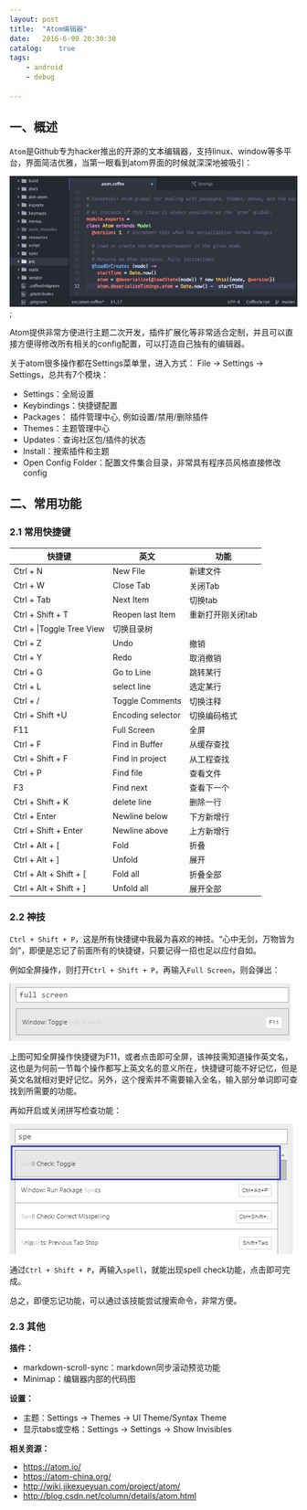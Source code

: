 ```yaml
---
layout: post
title:  "Atom编辑器"
date:   2016-6-09 20:30:30
catalog:    true
tags:
    - android
    - debug

---
```


## 一、概述

`Atom`是Github专为hacker推出的开源的文本编辑器，支持linux、window等多平台，界面简洁优雅，当第一眼看到atom界面的时候就深深地被吸引：

![index](/images/atom/index.png);

Atom提供非常方便进行主题二次开发，插件扩展化等非常适合定制，并且可以直接方便得修改所有相关的config配置，可以打造自己独有的编辑器。

关于atom很多操作都在Settings菜单里，进入方式： File -> Settings ->  Settings，总共有7个模块：

- Settings：全局设置
- Keybindings：快捷键配置
- Packages： 插件管理中心, 例如设置/禁用/删除插件
- Themes：主题管理中心
- Updates：查询社区包/插件的状态
- Install：搜索插件和主题
- Open Config Folder：配置文件集合目录，非常具有程序员风格直接修改config

## 二、常用功能

### 2.1 常用快捷键

|快捷键|英文|功能|
|---|---|---|
|Ctrl + N|New File|新建文件|
|Ctrl + W|Close Tab|关闭Tab|
|Ctrl + Tab|Next Item|切换tab|
|Ctrl + Shift + T|Reopen last Item|重新打开刚关闭tab
|Ctrl + \|Toggle Tree View|切换目录树
|Ctrl + Z|Undo|撤销|
|Ctrl + Y|Redo|取消撤销|
|Ctrl + G|Go to Line|跳转某行|
|Ctrl + L|select line|选定某行
|Ctrl + /|Toggle Comments|切换注释|
|Ctrl + Shift +U|Encoding selector|切换编码格式|
|F11|Full Screen|全屏|
|Ctrl + F|Find in Buffer|从缓存查找
|Ctrl + Shift + F|Find in project|从工程查找
|Ctrl + P|Find file|查看文件
|F3|Find next|查看下一个|
|Ctrl + Shift + K|delete line|删除一行|
|Ctrl + Enter|Newline below|下方新增行|
|Ctrl + Shift + Enter|Newline above|上方新增行|
|Ctrl + Alt + [|Fold|折叠
|Ctrl + Alt + ]|Unfold|展开
|Ctrl + Alt + Shift + [|Fold all|折叠全部
|Ctrl + Alt + Shift + ]|Unfold all|展开全部

### 2.2 神技

`Ctrl + Shift + P`，这是所有快捷键中我最为喜欢的神技。“心中无剑，万物皆为剑”，即便是忘记了前面所有的快捷键，只要记得一招也足以应付自如。

例如全屏操作，则打开`Ctrl + Shift + P`，再输入`Full Screen`，则会弹出：

![full_screen](/images/atom/full_screen.png)

上图可知全屏操作快捷键为F11，或者点击即可全屏，该神技需知道操作英文名，这也是为何前一节每个操作都写上英文名的意义所在，快捷键可能不好记忆，但是英文名就相对更好记忆。另外，这个搜索并不需要输入全名，输入部分单词即可查找到所需要的功能。

再如开启或关闭拼写检查功能：

![spell_check](/images/atom/spell_check.png)

通过`Ctrl + Shift + P`，再输入`spell`，就能出现spell check功能，点击即可完成。

总之，即便忘记功能，可以通过该技能尝试搜索命令，非常方便。

### 2.3 其他

**插件：**

- markdown-scroll-sync：markdown同步滚动预览功能
- Minimap：编辑器内部的代码图

**设置：**

- 主题：Settings -> Themes -> UI Theme/Syntax Theme
- 显示tabs或空格：Settings -> Settings -> Show Invisibles

**相关资源：**

- <https://atom.io/>
- <https://atom-china.org/>
- <http://wiki.jikexueyuan.com/project/atom/>
- <http://blog.csdn.net/column/details/atom.html>
